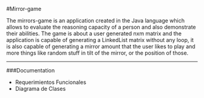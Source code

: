#Mirror-game

The mirrors-game is an application created in the Java language which allows to evaluate the reasoning capacity of a person and also demonstrate their abilities. The game is about a user generated nxm matrix and the application is capable of generating a LinkedList matrix without any loop, it is also capable of generating a mirror amount that the user likes to play and more things like random stuff in tilt of the mirror, or the position of those.


------------

###Documentation

- Requerimientos Funcionales
- Diagrama de Clases